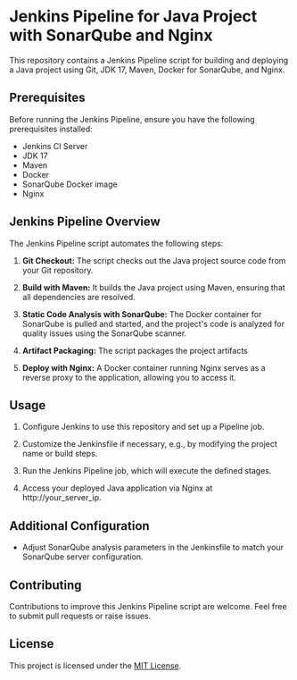 # Jenkins Pipeline for Java Project with SonarQube and Nginx

This repository contains a Jenkins Pipeline script for building and deploying a Java project using Git, JDK 17, Maven, Docker for SonarQube, and Nginx.

## Prerequisites

Before running the Jenkins Pipeline, ensure you have the following prerequisites installed:

- Jenkins CI Server
- JDK 17
- Maven
- Docker
- SonarQube Docker image
- Nginx

## Jenkins Pipeline Overview

The Jenkins Pipeline script automates the following steps:

1. **Git Checkout:** The script checks out the Java project source code from your Git repository.

2. **Build with Maven:** It builds the Java project using Maven, ensuring that all dependencies are resolved.

3. **Static Code Analysis with SonarQube:** The Docker container for SonarQube is pulled and started, and the project's code is analyzed for quality issues using the SonarQube scanner.

4. **Artifact Packaging:** The script packages the project artifacts

5. **Deploy with Nginx:** A Docker container running Nginx serves as a reverse proxy to the application, allowing you to access it.

## Usage

1. Configure Jenkins to use this repository and set up a Pipeline job.

2. Customize the Jenkinsfile if necessary, e.g., by modifying the project name or build steps.

3. Run the Jenkins Pipeline job, which will execute the defined stages.

4. Access your deployed Java application via Nginx at http://your_server_ip.

## Additional Configuration

- Adjust SonarQube analysis parameters in the Jenkinsfile to match your SonarQube server configuration.

## Contributing

Contributions to improve this Jenkins Pipeline script are welcome. Feel free to submit pull requests or raise issues.

## License

This project is licensed under the [MIT License](LICENSE).

